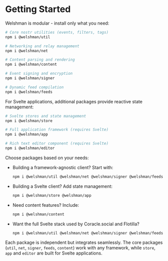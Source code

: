 # Getting Started

Welshman is modular - install only what you need:


```bash
# Core nostr utilities (events, filters, tags)
npm i @welshman/util

# Networking and relay management
npm i @welshman/net

# Content parsing and rendering
npm i @welshman/content

# Event signing and encryption
npm i @welshman/signer

# Dynamic feed compilation
npm i @welshman/feeds
```

For Svelte applications, additional packages provide reactive state management:

```bash
# Svelte stores and state management
npm i @welshman/store

# Full application framework (requires Svelte)
npm i @welshman/app

# Rich text editor component (requires Svelte)
npm i @welshman/editor
```

Choose packages based on your needs:

- Building a framework-agnostic client? Start with:
  ```bash
  npm i @welshman/util @welshman/net @welshman/signer @welshman/feeds
  ```

- Building a Svelte client? Add state management:
  ```bash
  npm i @welshman/store @welshman/app
  ```

- Need content features? Include:
  ```bash
  npm i @welshman/content
  ```

- Want the full Svelte stack used by Coracle.social and Flotilla?
  ```bash
  npm i @welshman/util @welshman/net @welshman/signer @welshman/feeds @welshman/store @welshman/app @welshman/content @welshman/editor
  ```
Each package is independent but integrates seamlessly. The core packages (`util`, `net`, `signer`, `feeds`, `content`) work with any framework, while `store`, `app` and `editor` are built for Svelte applications.
